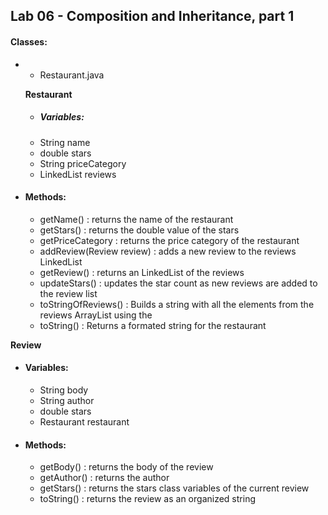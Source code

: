 ## Lab 06 - Composition and Inheritance, part 1

#### Classes:
*  
    * Restaurant.java
    
    **Restaurant**
   * ##### Variables:
  * String name
  * double stars
  * String priceCategory
  * LinkedList<Review> reviews
* #### Methods:
  * getName() : returns the name of the restaurant
  * getStars() : returns the double value of the stars
  * getPriceCategory : returns the price category of the restaurant
  * addReview(Review review) : adds a new review to the reviews LinkedList
  * getReview() : returns an LinkedList<Review> of the reviews
  * updateStars() : updates the star count as new reviews are added to the review list
  * toStringOfReviews() : Builds a string with all the elements from the reviews ArrayList using the 
  * toString() : Returns a formated string for the restaurant
    

**Review**
* #### Variables:
  * String body
  * String author
  * double stars
  * Restaurant restaurant
* #### Methods:
  * getBody() : returns the body of the review
  * getAuthor() : returns the author
  * getStars() : returns the stars
   class variables of the current review
  * toString() : returns the review as an organized string